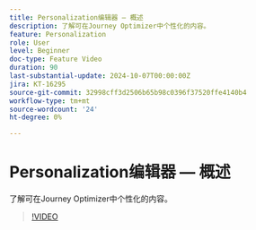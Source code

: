```yaml
---
title: Personalization编辑器 — 概述
description: 了解可在Journey Optimizer中个性化的内容。
feature: Personalization
role: User
level: Beginner
doc-type: Feature Video
duration: 90
last-substantial-update: 2024-10-07T00:00:00Z
jira: KT-16295
source-git-commit: 32998cff3d2506b65b98c0396f37520ffe4140b4
workflow-type: tm+mt
source-wordcount: '24'
ht-degree: 0%

---
```



# Personalization编辑器 — 概述

了解可在Journey Optimizer中个性化的内容。

>[!VIDEO](https://video.tv.adobe.com/v/3434964/?learn=on)
